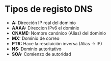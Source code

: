 # Tipos de registo DNS
- **A:** Dirección IP real del dominio
- **AAAA:** Direccion IPv6 el dominio
- **CNAME:** Nombre canónico (Alias) del dominio
- **MX:** Dominio de correo
- **PTR:** Hace la resoluición inversa (Alias -> IP)
- **NS:** Dominio autoritativo
- **SOA:** Comienzo de autoridad
